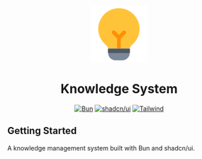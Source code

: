 <div align="center">
  <img alt="" src="src/assets/images/logo.svg" height="128">
  <h1>Knowledge System</h1>
  <a href="https://bun.sh"><img alt="Bun" src="https://img.shields.io/badge/bun-282a36?style=for-the-badge&logo=bun&logoColor=fbf0df"></a>
  <a href="https://ui.shadcn.com"><img alt="shadcn/ui" src="https://img.shields.io/badge/shadcn%2Fui-000000?style=for-the-badge&logo=shadcnui&logoColor=white"></a>
  <a href="https://tailwindcss.com"><img alt="Tailwind" src="https://img.shields.io/badge/Tailwind_CSS-38B2AC?style=for-the-badge&logo=tailwind-css&logoColor=white"></a>
</div>

## Getting Started

A knowledge management system built with Bun and shadcn/ui.
